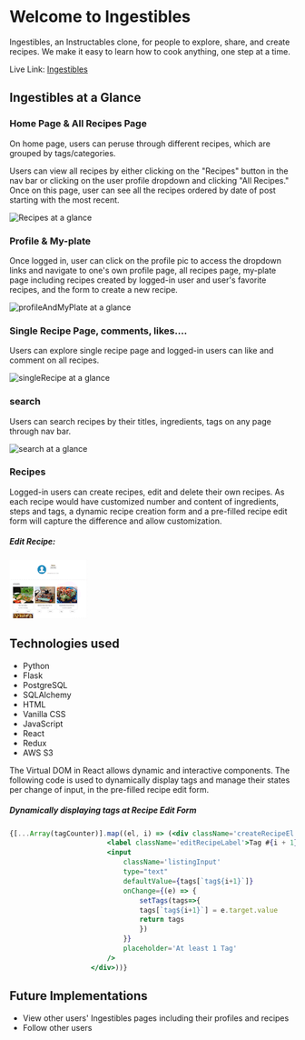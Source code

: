 # Welcome to Ingestibles

Ingestibles, an Instructables clone, for people to explore, share, and create recipes. We make it easy to learn how to cook anything, one step at a time.

Live Link: [Ingestibles](https://ingestibles-app.herokuapp.com/)


## Ingestibles at a Glance

### Home Page & All Recipes Page
On home page, users can peruse through different recipes, which are grouped by tags/categories.

Users can view all recipes by either clicking on the "Recipes" button in the nav bar or clicking on the user profile dropdown and clicking "All Recipes."  Once on this page, user can see all the recipes ordered by date of post starting with the most recent.

![Recipes at a glance](/react-app/src/static/readMe/recipes.gif) 

### Profile & My-plate
Once logged in, user can click on the profile pic to access the dropdown links and navigate to one's own profile page, all recipes page, my-plate page including recipes created by logged-in user and user's favorite recipes, and the form to create a new recipe.

![profileAndMyPlate at a glance](/react-app/src/static/readMe/profileAndMyPlate.gif) 

### Single Recipe Page, comments, likes....
Users can explore single recipe page and logged-in users can like and comment on all recipes.

![singleRecipe at a glance](/react-app/src/static/readMe/singleRecipe.gif)

###  search
Users can search recipes by their titles, ingredients, tags on any page through nav bar.

![search at a glance](/react-app/src/static/readMe/search.gif)

### Recipes
Logged-in users can create recipes, edit and delete their own recipes. As each recipe would have customized number and content of ingredients, steps and tags, a dynamic recipe creation form and a pre-filled recipe edit form will capture the difference and allow customization.

##### Edit Recipe:
![Edit Recipes at a glance](/react-app/src/static/readMe/editRecipe.gif) 


## Technologies used
* Python
* Flask
* PostgreSQL
* SQLAlchemy
* HTML
* Vanilla CSS
* JavaScript
* React
* Redux
* AWS S3

The Virtual DOM in React allows dynamic and interactive components. The following code is used to dynamically display tags and manage their states per change of input, in the pre-filled recipe edit form. 

##### Dynamically displaying tags at Recipe Edit Form
```jsx
{[...Array(tagCounter)].map((el, i) => (<div className='createRecipeEl' key={`tag${i + 1}`}>
                        <label className='editRecipeLabel'>Tag #{i + 1} </label>
                        <input
                            className='listingInput'
                            type="text"
                            defaultValue={tags[`tag${i+1}`]}
                            onChange={(e) => {
                                setTags(tags=>{
                                tags[`tag${i+1}`] = e.target.value
                                return tags
                                })
                            }}
                            placeholder='At least 1 Tag'
                        />
                    </div>))}
```

## Future Implementations
- View other users' Ingestibles pages including their profiles and recipes
- Follow other users
